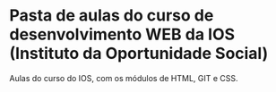 # Pasta de aulas do curso de desenvolvimento WEB da IOS (Instituto da Oportunidade Social)

Aulas do curso do IOS, com os módulos de HTML, GIT e CSS.